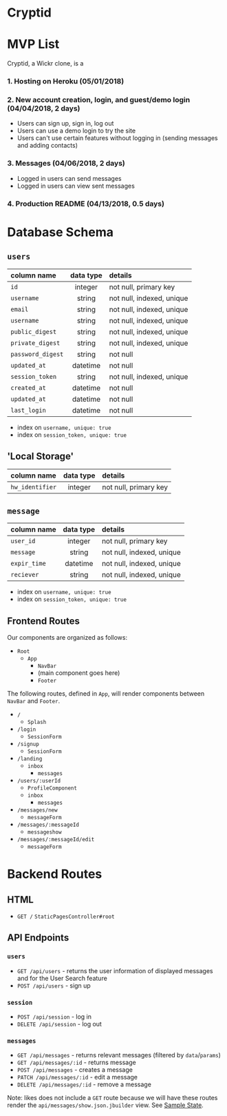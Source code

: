 # Cryptid

# MVP List

Cryptid, a Wickr clone, is a

### 1. Hosting on Heroku (05/01/2018)

### 2. New account creation, login, and guest/demo login (04/04/2018, 2 days)
  + Users can sign up, sign in, log out
  + Users can use a demo login to try the site
  + Users can't use certain features without logging in (sending messages and adding contacts)

### 3. Messages (04/06/2018, 2 days)
  + Logged in users can send messages
  + Logged in users can view sent messages

### 4. Production README (04/13/2018, 0.5 days)

# Database Schema

## `users`
| column name       | data type | details                   |
|:------------------|:---------:|:--------------------------|
| `id`              | integer   | not null, primary key     |
| `username`        | string    | not null, indexed, unique |
| `email`           | string    | not null, indexed, unique |
| `username`        | string    | not null, indexed, unique |
| `public_digest`   | string    | not null, indexed, unique |
| `private_digest`  | string    | not null, indexed, unique |
| `password_digest` | string    | not null                  |
| `updated_at`      | datetime  | not null                  |
| `session_token`   | string    | not null, indexed, unique |
| `created_at`      | datetime  | not null                  |
| `updated_at`      | datetime  | not null                  |
| `last_login`      | datetime  | not null                  |

+ index on `username, unique: true`
+ index on `session_token, unique: true`

## 'Local Storage'
| column name       | data type | details                   |
|:------------------|:---------:|:--------------------------|
| `hw_identifier`   | integer   | not null, primary key     |

## `message`
| column name       | data type | details                   |
|:------------------|:---------:|:--------------------------|
| `user_id`         | integer   | not null, primary key     |
| `message`         | string    | not null, indexed, unique |
| `expir_time`      | datetime  | not null, indexed, unique |
| `reciever`        | string    | not null, indexed, unique |

+ index on `username, unique: true`
+ index on `session_token, unique: true`

## Frontend Routes
Our components are organized as follows:
+ `Root`
  + `App`
    + `NavBar`
    + (main component goes here)
    + `Footer`

The following routes, defined in `App`, will render components between `NavBar` and `Footer`.

+ `/`
  + `Splash`
+ `/login`
  + `SessionForm`
+ `/signup`
  + `SessionForm`
+ `/landing`
  + `inbox`
    + `messages`
+ `/users/:userId`
  + `ProfileComponent`
  + `inbox`
    + `messages`
+ `/messages/new`
  + `messageForm`
+ `/messages/:messageId`
  + `messageshow`
+ `/messages/:messageId/edit`
  + `messageForm`
  
# Backend Routes

## HTML

+ `GET /` `StaticPagesController#root`

## API Endpoints

### `users`
+ `GET /api/users` - returns the user information of displayed messages and for the User Search feature
+ `POST /api/users` - sign up

### `session`
+ `POST /api/session` - log in
+ `DELETE /api/session` - log out

### `messages`
+ `GET /api/messages` - returns relevant messages (filtered by `data`/`params`)
+ `GET /api/messages/:id` - returns message
+ `POST /api/messages` - creates a message
+ `PATCH /api/messages/:id` - edit a message
+ `DELETE /api/messages/:id` - remove a message

Note: likes does not include a `GET` route because we will have these routes render the `api/messages/show.json.jbuilder` view. See [Sample State](sample-state).  
